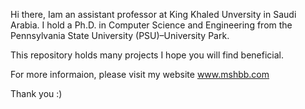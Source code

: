 Hi there, 
Iam an assistant professor at King Khaled Unversity in Saudi Arabia. I hold a Ph.D. in Computer Science and Engineering from the Pennsylvania State University (PSU)–University Park.

This repository holds many projects I hope you will find beneficial.

For more informaion, please visit my website www.mshbb.com

Thank you :)
